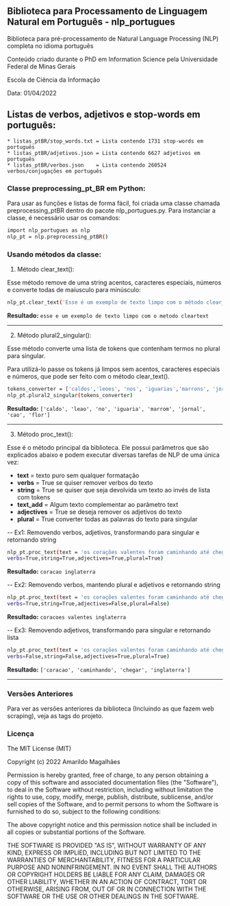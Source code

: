 <div id="top"></div>
<!--
*** Thanks for checking out the Best-README-Template. If you have a suggestion
*** that would make this better, please fork the repo and create a pull request
*** or simply open an issue with the tag "enhancement".
*** Don't forget to give the project a star!
*** Thanks again! Now go create something AMAZING! :D
-->

## Biblioteca para Processamento de Linguagem Natural em Português - nlp_portugues

Biblioteca para pré-processamento de Natural Language Processing (NLP) completa no idioma português

Conteúdo criado durante o PhD em Information Science pela Universidade Federal de Minas Gerais

Escola de Ciência da Informação

Data: 01/04/2022

## Listas de verbos, adjetivos e stop-words em português:

	* listas_ptBR/stop_words.txt = Lista contendo 1731 stop-words em português
	* listas_ptBR/adjetivos.json = Lista contendo 6627 adjetivos em português
	* listas_ptBR/verbos.json    = Lista contendo 260524 verbos/conjugações em português

### Classe preprocessing_pt_BR em Python:

Para usar as funções e listas de forma fácil, foi criada uma classe chamada preprocessing_ptBR dentro do pacote nlp_portugues.py. Para instanciar a classe, é necessário usar os comandos:

```sh
import nlp_portugues as nlp
nlp_pt = nlp.preprocessing_ptBR() 
```
### Usando métodos da classe:

1. Método clear_text():

Esse método remove de uma string acentos, caracteres especiais, números e converte todas de maíusculo para minúsculo:

```sh
nlp_pt.clear_text('Esse é um exemplo de texto limpo com o método clear_text() 999 !!!')
```
**Resultado:** `esse e um exemplo de texto limpo com o metodo cleartext`

---

2. Método plural2_singular():

Esse método converte uma lista de tokens que contenham termos no plural para singular.

Para utilizá-lo passe os tokens já limpos sem acentos, caracteres especiais e números, que pode ser feito com o método clear_text().

```sh
tokens_converter = ['caldos','leoes', 'nos', 'iguarias','marrons', 'jornais','caes', 'flores']
nlp_pt.plural2_singular(tokens_converter)
```
**Resultado:** `['caldo', 'leao', 'no', 'iguaria', 'marrom', 'jornal', 'cao', 'flor']`

---

3. Método proc_text():

Esse é o método principal da biblioteca. Ele possui parâmetros que são explicados abaixo e podem executar diversas tarefas de NLP de uma única vez:

- **text** = texto puro sem qualquer formatação
- **verbs** = True se quiser remover verbos do texto
- **string** = True se quiser que seja devolvida um texto ao invés de lista com tokens
- **text_add** = Algum texto complementar ao parâmetro text
- **adjectives** = True se deseja remover os adjetivos do texto
- **plural** = True converter todas as palavras do texto para singular

-- Ex1: Removendo verbos, adjetivos, transformando para singular e retornando string

```sh
nlp_pt.proc_text(text = 'os corações valentes foram caminhando até chegar a Inglaterra.',
verbs=True,string=True,adjectives=True,plural=True)
```
**Resultado:** `coracao inglaterra`

-- Ex2: Removendo verbos, mantendo plural e adjetivos e retornando string

```sh
nlp_pt.proc_text(text = 'os corações valentes foram caminhando até chegar a Inglaterra.',
verbs=True,string=True,adjectives=False,plural=False)
```
**Resultado:** `coracoes valentes inglaterra`

-- Ex3: Removendo adjetivos, transformando para singular e retornando lista

```sh
nlp_pt.proc_text(text = 'os corações valentes foram caminhando até chegar a Inglaterra.',
verbs=False,string=False,adjectives=True,plural=True)
```
**Resultado:** `['coracao', 'caminhando', 'chegar', 'inglaterra']`

---

### Versões Anteriores
Para ver as versões anteriores da biblioteca (Incluindo as que fazem web scraping), veja as tags do projeto.

### Licença
The MIT License (MIT)

Copyright (c) 2022 Amarildo Magalhães 

Permission is hereby granted, free of charge, to any person obtaining a copy of this software and associated documentation files (the "Software"), to deal in the Software without restriction, including without limitation the rights to use, copy, modify, merge, publish, distribute, sublicense, and/or sell copies of the Software, and to permit persons to whom the Software is furnished to do so, subject to the following conditions:

The above copyright notice and this permission notice shall be included in all copies or substantial portions of the Software.

THE SOFTWARE IS PROVIDED "AS IS", WITHOUT WARRANTY OF ANY KIND, EXPRESS OR IMPLIED, INCLUDING BUT NOT LIMITED TO THE WARRANTIES OF MERCHANTABILITY, FITNESS FOR A PARTICULAR PURPOSE AND NONINFRINGEMENT. IN NO EVENT SHALL THE AUTHORS OR COPYRIGHT HOLDERS BE LIABLE FOR ANY CLAIM, DAMAGES OR OTHER LIABILITY, WHETHER IN AN ACTION OF CONTRACT, TORT OR OTHERWISE, ARISING FROM, OUT OF OR IN CONNECTION WITH THE SOFTWARE OR THE USE OR OTHER DEALINGS IN THE SOFTWARE.
